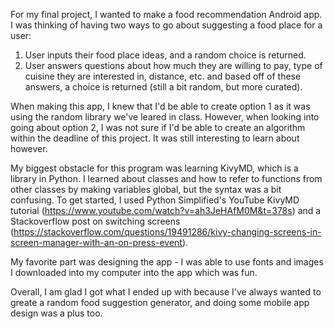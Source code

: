 For my final project, I wanted to make a food recommendation Android app. I was thinking of having two ways to go about suggesting a food place for a user:

1. User inputs their food place ideas, and a random choice is returned.
2. User answers questions about how much they are willing to pay, type of cuisine they are interested in, distance, etc. and based off of these answers, a choice is returned (still a bit random, but more curated). 

When making this app, I knew that I'd be able to create option 1 as it was using the random library we've leared in class. However, when looking into going about option 2, I was not sure if I'd be able to create an algorithm within the deadline of this project. It was still interesting to learn about however. 

My biggest obstacle for this program was learning KivyMD, which is a library in Python. I learned about classes and how to refer to functions from other classes by making variables global, but the syntax was a bit confusing. To get started, I used Python Simplified's YouTube KivyMD tutorial (https://www.youtube.com/watch?v=ah3JeHAfM0M&t=378s) and a Stackoverflow post on switching screens (https://stackoverflow.com/questions/19491286/kivy-changing-screens-in-screen-manager-with-an-on-press-event).

My favorite part was designing the app - I was able to use fonts and images I downloaded into my computer into the app which was fun. 

Overall, I am glad I got what I ended up with because I've always wanted to greate a random food suggestion generator, and doing some mobile app design was a plus too.
